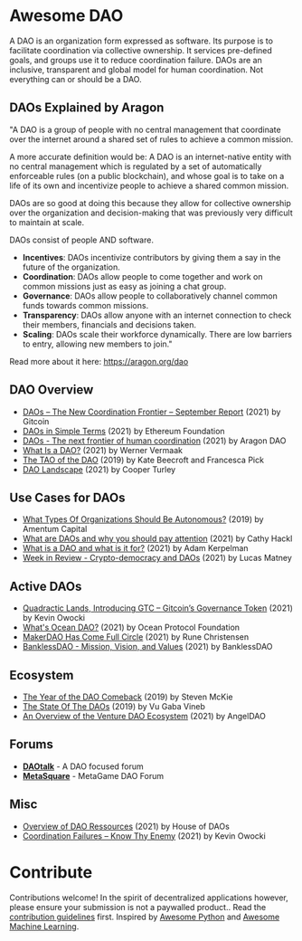 # Awesome DAO

A DAO is an organization form expressed as software. Its purpose is to facilitate coordination via collective ownership. It services pre-defined goals, and groups use it to reduce coordination failure. DAOs are an inclusive, transparent and global model for human coordination. Not everything can or should be a DAO.
## DAOs Explained by Aragon

"A DAO is a group of people with no central management that coordinate over the internet around a shared set of rules to achieve a common mission.

A more accurate definition would be: A DAO is an internet-native entity with no central management which is regulated by a set of automatically enforceable rules (on a public blockchain), and whose goal is to take on a life of its own and incentivize people to achieve a shared common mission.

DAOs are so good at doing this because they allow for collective ownership over the organization and decision-making that was previously very difficult to maintain at scale.

DAOs consist of people AND software.

- **Incentives**: DAOs incentivize contributors by giving them a say in the future of the organization.
- **Coordination**: DAOs allow people to come together and work on common missions just as easy as joining a chat group.
- **Governance**: DAOs allow people to collaboratively channel common funds towards common missions.
- **Transparency**: DAOs allow anyone with an internet connection to check their members, financials and decisions taken.
- **Scaling**: DAOs scale their workforce dynamically. There are low barriers to entry, allowing new members to join."

Read more about it here: https://aragon.org/dao

## DAO Overview

- [DAOs – The New Coordination Frontier – September Report](https://docs.google.com/presentation/d/1fLJvPOvibcCUpJ9ES44_cdoX5Hb7LpDaloGWz5FbUEM/mobilepresent?slide=id.gec41538503_0_399) (2021) by Gitcoin
- [DAOs in Simple Terms](https://ethereum.org/en/dao/) (2021) by Ethereum Foundation
- [DAOs - The next frontier of human coordination](https://aragon.org/dao) (2021) by Aragon DAO
- [What Is a DAO?](https://coinmarketcap.com/alexandria/article/what-is-a-dao) (2021) by Werner Vermaak
- [The TAO of the DAO](https://guide.taoofthedao.org/) (2019) by Kate Beecroft and Francesca Pick
- [DAO Landscape](https://coopahtroopa.mirror.xyz/_EDyn4cs9tDoOxNGZLfKL7JjLo5rGkkEfRa_a-6VEWw) (2021) by Cooper Turley

## Use Cases for DAOs

- [What Types Of Organizations Should Be Autonomous?](https://amentum.substack.com/p/what-types-of-organizations-should) (2019) by Amentum Capital
- [What are DAOs and why you should pay attention](https://www.forbes.com/sites/cathyhackl/2021/06/01/what-are-daos-and-why-you-should-pay-attention/) (2021) by Cathy Hackl
- [What is a DAO and what is it for?](https://daohaus.substack.com/p/-what-is-a-dao-and-what-is-it-for) (2021) by Adam Kerpelman
- [Week in Review - Crypto-democracy and DAOs](https://newsletterest.com/message/72118/Week-in-Review-Cryptodemocracy-and-DAOs) (2021) by Lucas Matney

## Active DAOs

- [Quadractic Lands, Introducing GTC – Gitcoin’s Governance Token](https://gitcoin.co/blog/introducing-gtc-gitcoins-governance-token/) (2021) by Kevin Owocki
- [What's Ocean DAO?](https://github.com/oceanprotocol/oceandao/wiki) (2021) by Ocean Protocol Foundation
- [MakerDAO Has Come Full Circle](https://blog.makerdao.com/makerdao-has-come-full-circle/) (2021) by Rune Christensen
- [BanklessDAO - Mission, Vision, and Values](https://www.notion.so/Mission-Vision-and-Values-05d66a9089d643d4981ffcad9e446163) (2021) by BanklessDAO

## Ecosystem

- [The Year of the DAO Comeback](https://medium.com/amentum/the-year-of-the-dao-comeback-9c888b44980) (2019) by Steven McKie
- [The State Of The DAOs](https://hackernoon.com/the-state-of-the-daos-b7cba318460b) (2019) by Vu Gaba Vineb
- [An Overview of the Venture DAO Ecosystem](https://angeldao.medium.com/) (2021) by AngelDAO

## Forums

- [**DAOtalk**](https://daotalk.org/) - A DAO focused forum
- [**MetaSquare**](https://forum.metagame.wtf/) - MetaGame DAO Forum

## Misc

- [Overview of DAO Ressources](https://wiki.metagame.wtf/docs/great-houses/house-of-daos) (2021) by House of DAOs
- [Coordination Failures – Know Thy Enemy](https://newsletter.banklesshq.com/p/know-thy-enemy-coordination-failures) (2021) by Kevin Owocki

# Contribute
Contributions welcome!  In the spirit of decentralized applications however, please ensure your submission is not a paywalled product.. Read the [contribution guidelines](contributing.md) first. Inspired by [Awesome Python](https://github.com/vinta/awesome-python) and [Awesome Machine Learning](https://github.com/josephmisiti/awesome-machine-learning).
